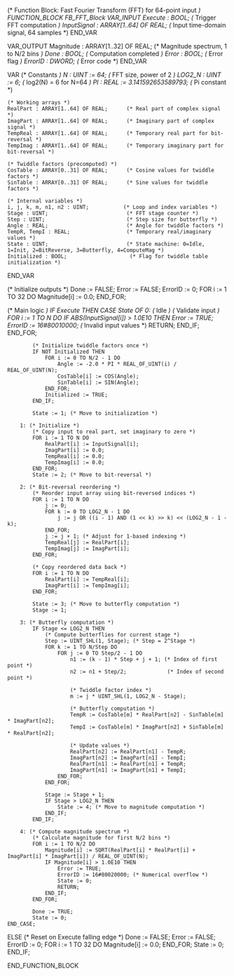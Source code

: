 (* Function Block: Fast Fourier Transform (FFT) for 64-point input *)
FUNCTION_BLOCK FB_FFT_Block
VAR_INPUT
    Execute : BOOL;                       (* Trigger FFT computation *)
    InputSignal : ARRAY[1..64] OF REAL;   (* Input time-domain signal, 64 samples *)
END_VAR

VAR_OUTPUT
    Magnitude : ARRAY[1..32] OF REAL;     (* Magnitude spectrum, 1 to N/2 bins *)
    Done : BOOL;                          (* Computation completed *)
    Error : BOOL;                         (* Error flag *)
    ErrorID : DWORD;                      (* Error code *)
END_VAR

VAR
    (* Constants *)
    N : UINT := 64;                       (* FFT size, power of 2 *)
    LOG2_N : UINT := 6;                   (* log2(N) = 6 for N=64 *)
    PI : REAL := 3.141592653589793;       (* Pi constant *)
    
    (* Working arrays *)
    RealPart : ARRAY[1..64] OF REAL;      (* Real part of complex signal *)
    ImagPart : ARRAY[1..64] OF REAL;      (* Imaginary part of complex signal *)
    TempReal : ARRAY[1..64] OF REAL;      (* Temporary real part for bit-reversal *)
    TempImag : ARRAY[1..64] OF REAL;      (* Temporary imaginary part for bit-reversal *)
    
    (* Twiddle factors (precomputed) *)
    CosTable : ARRAY[0..31] OF REAL;      (* Cosine values for twiddle factors *)
    SinTable : ARRAY[0..31] OF REAL;      (* Sine values for twiddle factors *)
    
    (* Internal variables *)
    i, j, k, m, n1, n2 : UINT;           (* Loop and index variables *)
    Stage : UINT;                         (* FFT stage counter *)
    Step : UINT;                          (* Step size for butterfly *)
    Angle : REAL;                         (* Angle for twiddle factors *)
    TempR, TempI : REAL;                  (* Temporary real/imaginary values *)
    State : UINT;                         (* State machine: 0=Idle, 1=Init, 2=BitReverse, 3=Butterfly, 4=ComputeMag *)
    Initialized : BOOL;                    (* Flag for twiddle table initialization *)
END_VAR

(* Initialize outputs *)
Done := FALSE;
Error := FALSE;
ErrorID := 0;
FOR i := 1 TO 32 DO
    Magnitude[i] := 0.0;
END_FOR;

(* Main logic *)
IF Execute THEN
    CASE State OF
        0: (* Idle *)
            (* Validate input *)
            FOR i := 1 TO N DO
                IF ABS(InputSignal[i]) > 1.0E10 THEN
                    Error := TRUE;
                    ErrorID := 16#80010000; (* Invalid input values *)
                    RETURN;
                END_IF;
            END_FOR;
            
            (* Initialize twiddle factors once *)
            IF NOT Initialized THEN
                FOR i := 0 TO N/2 - 1 DO
                    Angle := -2.0 * PI * REAL_OF_UINT(i) / REAL_OF_UINT(N);
                    CosTable[i] := COS(Angle);
                    SinTable[i] := SIN(Angle);
                END_FOR;
                Initialized := TRUE;
            END_IF;
            
            State := 1; (* Move to initialization *)

        1: (* Initialize *)
            (* Copy input to real part, set imaginary to zero *)
            FOR i := 1 TO N DO
                RealPart[i] := InputSignal[i];
                ImagPart[i] := 0.0;
                TempReal[i] := 0.0;
                TempImag[i] := 0.0;
            END_FOR;
            State := 2; (* Move to bit-reversal *)

        2: (* Bit-reversal reordering *)
            (* Reorder input array using bit-reversed indices *)
            FOR i := 1 TO N DO
                j := 0;
                FOR k := 0 TO LOG2_N - 1 DO
                    j := j OR ((i - 1) AND (1 << k) >> k) << (LOG2_N - 1 - k);
                END_FOR;
                j := j + 1; (* Adjust for 1-based indexing *)
                TempReal[j] := RealPart[i];
                TempImag[j] := ImagPart[i];
            END_FOR;
            
            (* Copy reordered data back *)
            FOR i := 1 TO N DO
                RealPart[i] := TempReal[i];
                ImagPart[i] := TempImag[i];
            END_FOR;
            
            State := 3; (* Move to butterfly computation *)
            Stage := 1;

        3: (* Butterfly computation *)
            IF Stage <= LOG2_N THEN
                (* Compute butterflies for current stage *)
                Step := UINT_SHL(1, Stage); (* Step = 2^Stage *)
                FOR k := 1 TO N/Step DO
                    FOR j := 0 TO Step/2 - 1 DO
                        n1 := (k - 1) * Step + j + 1; (* Index of first point *)
                        n2 := n1 + Step/2;             (* Index of second point *)
                        
                        (* Twiddle factor index *)
                        m := j * UINT_SHL(1, LOG2_N - Stage);
                        
                        (* Butterfly computation *)
                        TempR := CosTable[m] * RealPart[n2] - SinTable[m] * ImagPart[n2];
                        TempI := CosTable[m] * ImagPart[n2] + SinTable[m] * RealPart[n2];
                        
                        (* Update values *)
                        RealPart[n2] := RealPart[n1] - TempR;
                        ImagPart[n2] := ImagPart[n1] - TempI;
                        RealPart[n1] := RealPart[n1] + TempR;
                        ImagPart[n1] := ImagPart[n1] + TempI;
                    END_FOR;
                END_FOR;
                
                Stage := Stage + 1;
                IF Stage > LOG2_N THEN
                    State := 4; (* Move to magnitude computation *)
                END_IF;
            END_IF;

        4: (* Compute magnitude spectrum *)
            (* Calculate magnitude for first N/2 bins *)
            FOR i := 1 TO N/2 DO
                Magnitude[i] := SQRT(RealPart[i] * RealPart[i] + ImagPart[i] * ImagPart[i]) / REAL_OF_UINT(N);
                IF Magnitude[i] > 1.0E10 THEN
                    Error := TRUE;
                    ErrorID := 16#80020000; (* Numerical overflow *)
                    State := 0;
                    RETURN;
                END_IF;
            END_FOR;
            
            Done := TRUE;
            State := 0;
    END_CASE;
ELSE
    (* Reset on Execute falling edge *)
    Done := FALSE;
    Error := FALSE;
    ErrorID := 0;
    FOR i := 1 TO 32 DO
        Magnitude[i] := 0.0;
    END_FOR;
    State := 0;
END_IF;

END_FUNCTION_BLOCK
